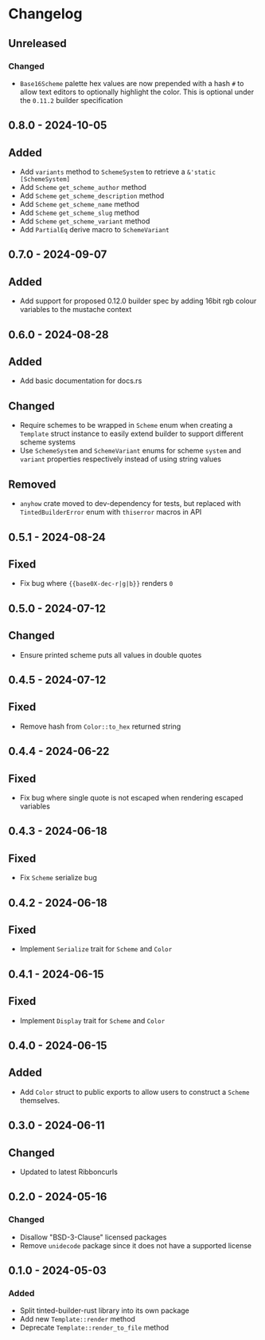 # Changelog

## Unreleased

### Changed

- `Base16Scheme` palette hex values are now prepended with a hash `#` to
  allow text editors to optionally highlight the color. This is optional
  under the `0.11.2` builder specification

## 0.8.0 - 2024-10-05

## Added

- Add `variants` method to `SchemeSystem` to retrieve a
  `&'static [SchemeSystem]`
- Add `Scheme` `get_scheme_author` method
- Add `Scheme` `get_scheme_description` method
- Add `Scheme` `get_scheme_name` method
- Add `Scheme` `get_scheme_slug` method
- Add `Scheme` `get_scheme_variant` method
- Add `PartialEq` derive macro to `SchemeVariant`

## 0.7.0 - 2024-09-07

## Added

- Add support for proposed 0.12.0 builder spec by adding 16bit rgb
  colour variables to the mustache context

## 0.6.0 - 2024-08-28

## Added

- Add basic documentation for docs.rs

## Changed

- Require schemes to be wrapped in `Scheme` enum when creating a
  `Template` struct instance to easily extend builder to support
  different scheme systems
- Use `SchemeSystem` and `SchemeVariant` enums for scheme `system` and
  `variant` properties respectively instead of using string values

## Removed

- `anyhow` crate moved to dev-dependency for tests, but replaced with
  `TintedBuilderError` enum with `thiserror` macros in API

## 0.5.1 - 2024-08-24

## Fixed

- Fix bug where `{{base0X-dec-r|g|b}}` renders `0`

## 0.5.0 - 2024-07-12

## Changed

- Ensure printed scheme puts all values in double quotes

## 0.4.5 - 2024-07-12

## Fixed

- Remove hash from `Color::to_hex` returned string

## 0.4.4 - 2024-06-22

## Fixed

- Fix bug where single quote is not escaped when rendering escaped
  variables

## 0.4.3 - 2024-06-18

## Fixed

- Fix `Scheme` serialize bug

## 0.4.2 - 2024-06-18

## Fixed

- Implement `Serialize` trait for `Scheme` and `Color`

## 0.4.1 - 2024-06-15

## Fixed

- Implement `Display` trait for `Scheme` and `Color`

## 0.4.0 - 2024-06-15

## Added

- Add `Color` struct to public exports to allow users to construct a
  `Scheme` themselves.

## 0.3.0 - 2024-06-11

## Changed

- Updated to latest Ribboncurls

## 0.2.0 - 2024-05-16

### Changed

- Disallow "BSD-3-Clause" licensed packages
- Remove `unidecode` package since it does not have a supported license

## 0.1.0 - 2024-05-03

### Added

- Split tinted-builder-rust library into its own package
- Add new `Template::render` method
- Deprecate `Template::render_to_file` method
